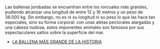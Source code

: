 Las ballenas jorobadas se encuentran entre los rorcuales más grandes, pudiendo alcanzar una longitud de entre 12 y 16 metros y un peso de 36.000 kg. Sin embargo, no es ni su longitud ni su peso lo que las hace tan especiales, sino su forma corporal: con unas aletas pectorales alargadas y una cabeza nudosa, estos imponentes animales son famosos por sus espectaculares saltos sobre la superficie del mar.
* [LA BALLENA MÁS GRANDE DE LA HISTORIA](https://www.bbc.com/mundo/vert-earth-39273283)
<!-- * [LINK A TWITTER](https://acortar.link/1J6212) -->

